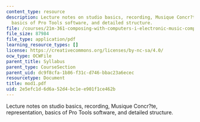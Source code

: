 ```yaml
---
content_type: resource
description: Lecture notes on studio basics, recording, Musique Concr?te, representation,
  basics of Pro Tools software, and detailed structure.
file: /courses/21m-361-composing-with-computers-i-electronic-music-composition-spring-2008/2e5efc1d6d6a52d4bc1ee901f1ce462b_mod1.pdf
file_size: 87984
file_type: application/pdf
learning_resource_types: []
license: https://creativecommons.org/licenses/by-nc-sa/4.0/
ocw_type: OCWFile
parent_title: Syllabus
parent_type: CourseSection
parent_uid: dc9f8cfa-1b86-f31c-d746-bbac23a6ecec
resourcetype: Document
title: mod1.pdf
uid: 2e5efc1d-6d6a-52d4-bc1e-e901f1ce462b
---
```

Lecture notes on studio basics, recording, Musique Concr?te, representation, basics of Pro Tools software, and detailed structure.